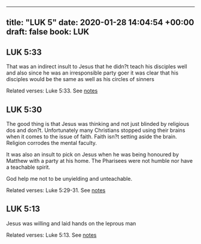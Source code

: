 
---
title: "LUK 5"
date: 2020-01-28 14:04:54 +00:00
draft: false
book: LUK
---

## LUK 5:33

That was an indirect insult to Jesus that he didn?t teach his disciples well and also since he was an irresponsible party goer it was clear that his disciples would be the same as well as his circles of sinners

Related verses: Luke 5:33. See [notes](https://my.bible.com/notes/3351788239949914555)


## LUK 5:30

The good thing is that Jesus was thinking and not just blinded by religious dos and don?t. Unfortunately many Christians stopped using their brains when it comes to the issue of faith. Faith isn?t setting aside the brain. Religion corrodes the mental faculty.

It was also an insult to pick on Jesus when he was being honoured by Matthew with a party at his home. The Pharisees were not humble nor have a teachable spirit.

God help me not to be unyielding and unteachable.

Related verses: Luke 5:29-31. See [notes](https://my.bible.com/notes/3351787115423457702)


## LUK 5:13

Jesus was willing and laid hands on the leprous man

Related verses: Luke 5:13. See [notes](https://my.bible.com/notes/3350223612531172319)

